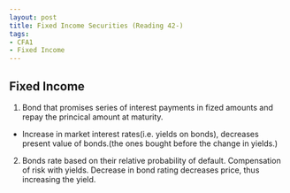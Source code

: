```yaml
---
layout: post
title: Fixed Income Securities (Reading 42-) 
tags: 
- CFA1
- Fixed Income
---
```

<script src="https://cdn.mathjax.org/mathjax/latest/MathJax.js?config=TeX-AMS-MML_HTMLorMML" type="text/javascript"></script>


## Fixed Income

1.  Bond that promises series of interest payments in fized amounts and repay the princical amount at maturity.  
  - Increase in market interest rates(i.e. yields on bonds), decreases present value of bonds.(the ones bought before the change in yields.) 

2. Bonds rate based on their relative probability of default. Compensation of risk with yields. Decrease in bond rating decreases price, thus increasing the yield.


  

